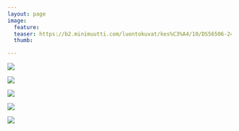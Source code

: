 ```yaml
---
layout: page
image:
  feature:
  teaser: https://b2.minimuutti.com/luontokuvat/kes%C3%A4/10/DS56506-245px.jpg
  thumb:

---
```


![](https://b2.minimuutti.com/luontokuvat/kes%C3%A4/10/DS56083-800px.jpg)

![](https://b2.minimuutti.com/luontokuvat/kes%C3%A4/10/DS56090-800px.jpg)

![](https://b2.minimuutti.com/luontokuvat/kes%C3%A4/10/DS56095-800px.jpg)

![](https://b2.minimuutti.com/luontokuvat/kes%C3%A4/10/DS56505-800px.jpg)

![](https://b2.minimuutti.com/luontokuvat/kes%C3%A4/10/DS56506-800px.jpg)
